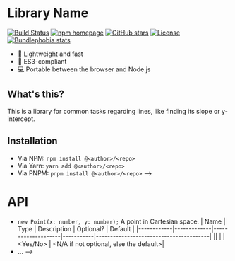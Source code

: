 # Library Name

[![Build Status][workflow badge]][repo actions]
[![npm homepage][npm badge]][npm home]
[![GitHub stars][stars badge]][repo url]
[![License][license badge]][repo url]
[![Bundlephobia stats][bundlephobia badge]][bundlephobia url]

[workflow badge]: https://github.com/<author>/<repo>/actions/workflows/ci.yml/badge.svg
[npm badge]: https://img.shields.io/npm/v/@<author>/<repo>
[stars badge]: https://img.shields.io/github/stars/<author>/<repo>.svg
[license badge]: https://img.shields.io/github/license/<author>/<repo>.svg
[bundlephobia badge]: https://img.shields.io/bundlephobia/min/@<author>/<repo>

[npm home]: https://npmjs.org/package/@<author>/<repo>
[repo actions]: https://github.com/<author>/<repo>/actions
[repo url]: https://github.com/<author>/<repo>
[bundlephobia url]: https://bundlephobia.com/package/@<author>/<repo>@latest

- 🚀 Lightweight and fast
- 👴 ES3-compliant
- 💻 Portable between the browser and Node.js

## What's this?

This is a library for common tasks regarding lines, like finding its slope or y-intercept.

## Installation

- Via NPM: `npm install @<author>/<repo>`
- Via Yarn: `yarn add @<author>/<repo>`
- Via PNPM: `pnpm install @<author>/<repo>`
-->

# API



- `new Point(x: number, y: number);` A point in Cartesian space.
   | Name       |     Type    | Description        | Optional? | Default                                |
   |------------|-------------|--------------------|-----------|----------------------------------------|
   |<param name>|<param type> |<param description> | <Yes/No>  | <N/A if not optional, else the default>|
- ...
-->

<!-- ## Usage -->
<!-- Usage examples (code snippets) -->
<!-- 
Usage examples go here
* This is a very important step.
```typescript
```
-->
<!-- ## Contribute -->

<!-- Contribution hints and basic instructions -->
<!-- Example:
Wanna contribute? [File an issue](issues) or [pull request](pulls)! 
Look at [the contribution instructions](CONTRIBUTING.md) and make sure you follow the [contribution Code of Conduct](CODE_OF_CONDUCT.md).
-->

<!-- ## Disclaimers -->
<!-- Any disclaimers you may need. -->
<!--
**Hasn't been tested in an actual ES3 environment. Feel free to open an issue or pull request if you find any non-ES3 thing. See "Contribute" for instructions on how to do so.*

*^The source code is just a few kilobytes in size.*
-->